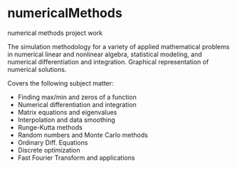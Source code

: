 # numericalMethods

numerical methods project work

The simulation methodology for a variety of applied mathematical problems in numerical linear and nonlinear algebra,
statistical modeling, and numerical differentiation and integration. Graphical representation of numerical solutions.

Covers the following subject matter:

- Finding max/min and zeros of a function
- Numerical differentiation and integration
- Matrix equations and eigenvalues
- Interpolation and data smoothing
- Runge-Kutta methods
- Random numbers and Monte Carlo methods
- Ordinary Diff. Equations
- Discrete optimization
- Fast Fourier Transform and applications
